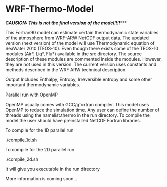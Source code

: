 # WRF-Thermo-Model

***********CAUSION: This is not the final version of the model!!!!**************

This Fortran90 model can estimate certain thermodynamic state variables of the atmosphere from WRF-ARW NetCDF output data. The updated version (next version) of the model will use Thermodynamic 
equation of SeaWater 2010 (TEOS-10). Even though there exists some of the TEOS-10 modules (Air*, Liq*, Flu*) 
available in the src directory. The source description of these modules are commented inside 
the modules. However, they are not used in this version. The current version uses constants and methods described in the WRF ARW technical description.

Output Includes
    Enthalpy, Entropy, Irreversible entropy and some other important thermodynamic variables.


Parallel run with OpenMP

OpenMP usually comes with GCC/gfortran compiler. This model uses OpenMP to reduce the simulation time. 
Any user can define the number of threads using the namelist.thermo in the run directory. To compile the model the user should have preinstalled NetCDF Fortran libraries. 

To compile for the 1D parallel run

./compile_1d.sh

To compile for the 2D parallel run

./compile_2d.sh

It will give you executable in the run directory

More information is coming soon...

